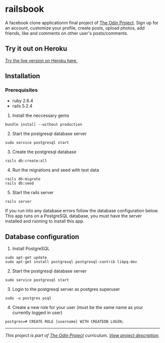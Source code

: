 # railsbook
A facebook clone applicationm final project of [The Odin Project](https://www.theodinproject.com/lessons/final-project). Sign up for an account, customize your profile, create posts, upload photos, add friends, like and comments on other user's posts/comments.

## Try it out on Heroku
[Try the live version on Heroku here.](https://railsbook-00001.herokuapp.com/)

## Installation
### Prerequisites
- ruby 2.6.4
- rails 5.2.4

1. Install the neccessary gems
```
bundle install --without production
```
2. Start the postgresql database server
```
sudo service postgresql start
```
3. Create the postgresql database
```
rails db:create:all
```
4. Run the migrations and seed with test data
```
rails db:migrate
rails db:seed
```
5. Start the rails server
```
rails server
```

If you run into any database errors follow the database configuration below. This app runs on a PostgreSQL database, you must have the server installed and running to install this app.

## Database configuration
 1. Install PostgreSQL
 ```
 sudo apt-get update
 sudo apt-get install postgresql postgresql-contrib libpq-dev
 ```
 2. Start the postgresql database server
 ```
 sudo service postgresql start
 ```
 3. Login to the postgresql server as postgres superuser
 ```
 sudo -u postgres psql
 ```
 4. Create a new role for your user (must be the same name as your currently logged in user)
 ```
 postgres=# CREATE ROLE [username] WITH CREATEDB LOGIN;
 ```

---
_This project is part of [The Odin Project](https://www.theodinproject.com/) curriculum. [View project description](https://www.theodinproject.com/lessons/final-project)._
